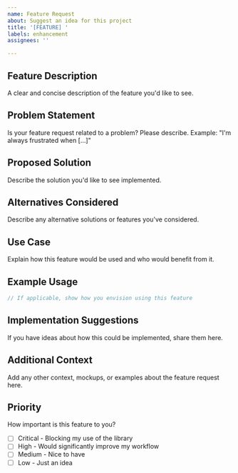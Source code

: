 ```yaml
---
name: Feature Request
about: Suggest an idea for this project
title: '[FEATURE] '
labels: enhancement
assignees: ''

---
```


## Feature Description
A clear and concise description of the feature you'd like to see.

## Problem Statement
Is your feature request related to a problem? Please describe.
Example: "I'm always frustrated when [...]"

## Proposed Solution
Describe the solution you'd like to see implemented.

## Alternatives Considered
Describe any alternative solutions or features you've considered.

## Use Case
Explain how this feature would be used and who would benefit from it.

## Example Usage
```rust
// If applicable, show how you envision using this feature
```

## Implementation Suggestions
If you have ideas about how this could be implemented, share them here.

## Additional Context
Add any other context, mockups, or examples about the feature request here.

## Priority
How important is this feature to you?
- [ ] Critical - Blocking my use of the library
- [ ] High - Would significantly improve my workflow
- [ ] Medium - Nice to have
- [ ] Low - Just an idea
